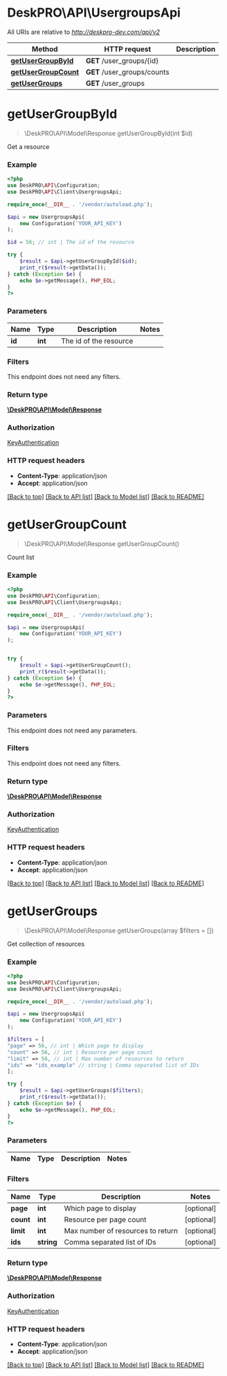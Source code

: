 # DeskPRO\API\UsergroupsApi

All URIs are relative to *http://deskpro-dev.com/api/v2*

Method | HTTP request | Description
------------- | ------------- | -------------
[**getUserGroupById**](UsergroupsApi.md#getUserGroupById) | **GET** /user_groups/{id} | 
[**getUserGroupCount**](UsergroupsApi.md#getUserGroupCount) | **GET** /user_groups/counts | 
[**getUserGroups**](UsergroupsApi.md#getUserGroups) | **GET** /user_groups | 


# **getUserGroupById**
> \DeskPRO\API\Model\Response getUserGroupById(int $id)



Get a resource

### Example
```php
<?php
use DeskPRO\API\Configuration;
use DeskPRO\API\Client\UsergroupsApi;

require_once(__DIR__ . '/vendor/autoload.php');

$api = new UsergroupsApi(
    new Configuration('YOUR_API_KEY')
);

$id = 56; // int | The id of the resource

try {
    $result = $api->getUserGroupById($id);
    print_r($result->getData());
} catch (Exception $e) {
    echo $e->getMessage(), PHP_EOL;
}
?>
```

### Parameters


Name | Type | Description  | Notes
------------- | ------------- | ------------- | -------------
 **id** | **int**| The id of the resource |

### Filters
This endpoint does not need any filters.


### Return type

[**\DeskPRO\API\Model\Response**](../Model/Response.md)

### Authorization

[KeyAuthentication](../../README.md#KeyAuthentication)

### HTTP request headers

 - **Content-Type**: application/json
 - **Accept**: application/json

[[Back to top]](#) [[Back to API list]](../../README.md#documentation-for-api-endpoints) [[Back to Model list]](../../README.md#documentation-for-models) [[Back to README]](../../README.md)

# **getUserGroupCount**
> \DeskPRO\API\Model\Response getUserGroupCount()



Count list

### Example
```php
<?php
use DeskPRO\API\Configuration;
use DeskPRO\API\Client\UsergroupsApi;

require_once(__DIR__ . '/vendor/autoload.php');

$api = new UsergroupsApi(
    new Configuration('YOUR_API_KEY')
);


try {
    $result = $api->getUserGroupCount();
    print_r($result->getData());
} catch (Exception $e) {
    echo $e->getMessage(), PHP_EOL;
}
?>
```

### Parameters
This endpoint does not need any parameters.


### Filters
This endpoint does not need any filters.


### Return type

[**\DeskPRO\API\Model\Response**](../Model/Response.md)

### Authorization

[KeyAuthentication](../../README.md#KeyAuthentication)

### HTTP request headers

 - **Content-Type**: application/json
 - **Accept**: application/json

[[Back to top]](#) [[Back to API list]](../../README.md#documentation-for-api-endpoints) [[Back to Model list]](../../README.md#documentation-for-models) [[Back to README]](../../README.md)

# **getUserGroups**
> \DeskPRO\API\Model\Response getUserGroups(array $filters = [])



Get collection of resources

### Example
```php
<?php
use DeskPRO\API\Configuration;
use DeskPRO\API\Client\UsergroupsApi;

require_once(__DIR__ . '/vendor/autoload.php');

$api = new UsergroupsApi(
    new Configuration('YOUR_API_KEY')
);

$filters = [
"page" => 56, // int | Which page to display
"count" => 56, // int | Resource per page count
"limit" => 56, // int | Max number of resources to return
"ids" => "ids_example" // string | Comma separated list of IDs
];

try {
    $result = $api->getUserGroups($filters);
    print_r($result->getData());
} catch (Exception $e) {
    echo $e->getMessage(), PHP_EOL;
}
?>
```

### Parameters


Name | Type | Description  | Notes
------------- | ------------- | ------------- | -------------

### Filters


Name | Type | Description  | Notes
------------- | ------------- | ------------- | -------------
 **page** | **int**| Which page to display | [optional]
 **count** | **int**| Resource per page count | [optional]
 **limit** | **int**| Max number of resources to return | [optional]
 **ids** | **string**| Comma separated list of IDs | [optional]

### Return type

[**\DeskPRO\API\Model\Response**](../Model/Response.md)

### Authorization

[KeyAuthentication](../../README.md#KeyAuthentication)

### HTTP request headers

 - **Content-Type**: application/json
 - **Accept**: application/json

[[Back to top]](#) [[Back to API list]](../../README.md#documentation-for-api-endpoints) [[Back to Model list]](../../README.md#documentation-for-models) [[Back to README]](../../README.md)

